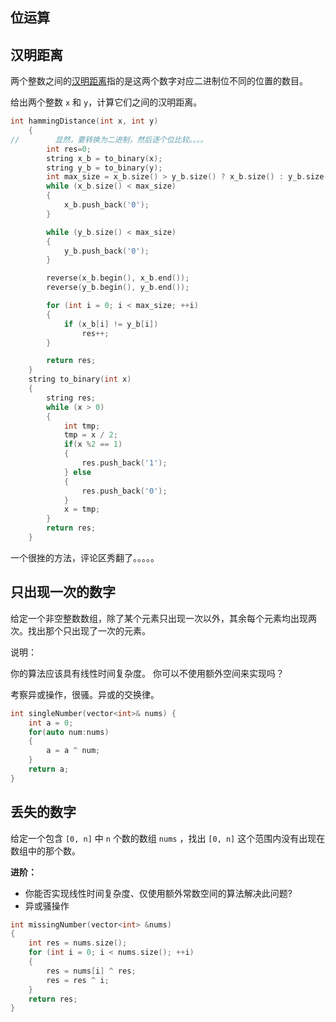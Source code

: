 ## 位运算

## 汉明距离

两个整数之间的[汉明距离](https://baike.baidu.com/item/汉明距离)指的是这两个数字对应二进制位不同的位置的数目。

给出两个整数 `x` 和 `y`，计算它们之间的汉明距离。

```c++
int hammingDistance(int x, int y)
    {
//        显然，要转换为二进制，然后逐个位比较。。。。
        int res=0;
        string x_b = to_binary(x);
        string y_b = to_binary(y);
        int max_size = x_b.size() > y_b.size() ? x_b.size() : y_b.size();
        while (x_b.size() < max_size)
        {
            x_b.push_back('0');
        }

        while (y_b.size() < max_size)
        {
            y_b.push_back('0');
        }

        reverse(x_b.begin(), x_b.end());
        reverse(y_b.begin(), y_b.end());

        for (int i = 0; i < max_size; ++i)
        {
            if (x_b[i] != y_b[i])
                res++;
        }

        return res;
    }
    string to_binary(int x)
    {
        string res;
        while (x > 0)
        {
            int tmp;
            tmp = x / 2;
            if(x %2 == 1)
            {
                res.push_back('1');
            } else
            {
                res.push_back('0');
            }
            x = tmp;
        }
        return res;
    }
```

一个很挫的方法，评论区秀翻了。。。。。

## 只出现一次的数字

给定一个非空整数数组，除了某个元素只出现一次以外，其余每个元素均出现两次。找出那个只出现了一次的元素。

说明：

你的算法应该具有线性时间复杂度。 你可以不使用额外空间来实现吗？

考察异或操作，很骚。异或的交换律。

```c++
int singleNumber(vector<int>& nums) {
    int a = 0;
    for(auto num:nums)
    {
        a = a ^ num;
    }
    return a;
}
```

## 丢失的数字

给定一个包含 `[0, n]` 中 `n` 个数的数组 `nums` ，找出 `[0, n]` 这个范围内没有出现在数组中的那个数。

**进阶：**

-   你能否实现线性时间复杂度、仅使用额外常数空间的算法解决此问题?
-   异或骚操作

```c++
int missingNumber(vector<int> &nums)
{
    int res = nums.size();
    for (int i = 0; i < nums.size(); ++i)
    {
        res = nums[i] ^ res;
        res = res ^ i;
    }
    return res;
}
```

